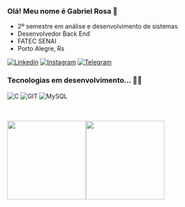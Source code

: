 ### Olá! Meu nome é Gabriel Rosa 🫡
- 2º semestre em análise e desenvolvimento de sistemas
- Desenvolvedor Back End
- FATEC SENAI 
- Porto Alegre, Rs<br/>

[![Linkedin](https://img.shields.io/badge/LinkedIn-0077B5?style=for-the-badge&logo=linkedin&logoColor=white)](https://www.linkedin.com/in/gabriel-rosa-b8463526b/) [![Instagram](https://img.shields.io/badge/Instagram-E4405F?style=for-the-badge&logo=instagram&logoColor=white)](https://instagram.com/_gabriels06?igshid=MzNINGNkZWQ4Mg==) [![Telegram](https://img.shields.io/badge/Telegram-2CA5E0?style=for-the-badge&logo=telegram&logoColor=white)](t.me/GSR_1999)

### Tecnologias em desenvolvimento... 👨‍💻
<div style="display: inline_block">
<img align="center" alt="C" src="https://img.shields.io/badge/C-00599C?style=for-the-badge&logo=c&logoColor=white"/> <img align="center" alt="GIT" src="https://img.shields.io/badge/GIT-E44C30?style=for-the-badge&logo=git&logoColor=white"/> <img align="center" alt="MySQL" src="https://img.shields.io/badge/MySQL-005C84?style=for-the-badge&logo=mysql&logoColor=white"/>
</div><br/><br/>


<img height="180em" src="https://github-readme-stats.vercel.app/api?username=steigerosa&show_icons=true&theme=radical"/><img height="180em" src="https://github-readme-stats.vercel.app/api/top-langs/?username=steigerosa&layout=compact&theme=radical"/>



